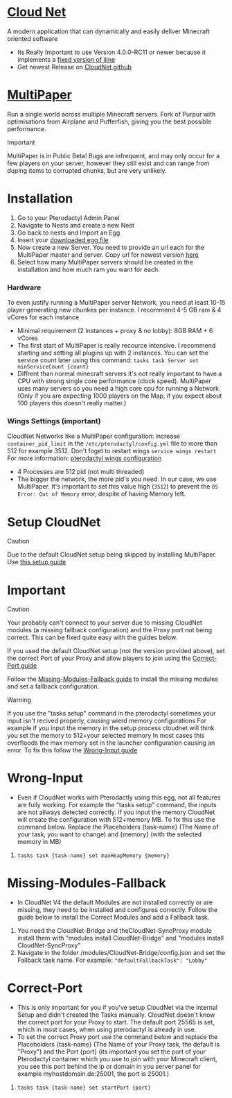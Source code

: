 # [Cloud Net](https://github.com/CloudNetService/CloudNet)
A modern application that can dynamically and easily deliver Minecraft oriented software
- Its Really Important to use Version 4.0.0-RC11 or newer because it implements a [fixed version of jline](https://github.com/CloudNetService/CloudNet/pull/1441)
- Get newest Release on [CloudNet github](https://github.com/CloudNetService/CloudNet/releases)

# [MultiPaper](https://multipaper.io/)
Run a single world across multiple Minecraft servers.
Fork of Purpur with optimisations from Airplane and Pufferfish, giving you the best possible performance.

> [!IMPORTANT] 
> MultiPaper is in Public Beta!
> Bugs are infrequent, and may only occur for a few players on your server, however they still exist and can range from duping items to corrupted chunks, but are very unlikely.

# Installation
1. Go to your Pterodactyl Admin Panel
2. Navigate to Nests and create a new Nest
3. Go back to nests and Import an Egg
4. Insert your [downloaded egg file](https://github.com/Lostes-Burger/Docker/blob/main/pterodactyl/eggs/CloudNet%2BMP/egg-CloudNetV4-MultiPaper.json)
5. Now create a new Server. You need to provide an url each for the MultiPaper master and server. Copy url for newest version [here](https://multipaper.io/download.html)
6. Select how many MultiPaper servers should be created in the installation and how much ram you want for each.

### Hardware
To even justify running a MultiPaper server Network, you need at least 10-15 player generating new chunkes per instance. I recommend 4-5 GB ram & 4 vCores for each instance
- Minimal requirement (2 Instances + proxy & no lobby): 8GB RAM + 6 vCores
- The first start of MultiPaper is really recource intensive. I recommend starting and setting all plugins up with 2 instances. You can set the service count later using this command: `tasks task Server set minServiceCount {count}`
- Diffrent than normal minecraft servers it's not really important to have a CPU with strong single core performance (clock speed). MultiPaper uses many servers so you need a high core cpu for running a Network. (Only if you are expecting 1000 players on the Map, if you expect about 100 players this doesn't really matter.)

### Wings Settings (important)
CloudNet Networks like a MultiPaper configuration: increase `container_pid_limit` in the `/etc/pterodactyl/config.yml` file to more than 512 for example 3512. Don't foget to restart wings `service wings restart`\
For more information: [pterodactyl wings configuration](https://pterodactyl.io/wings/1.0/configuration.html#container-pid-limit)
- 4 Processes are 512 pid (not multi threaded)
- The bigger the network, the more pid's you need. In our case, we use MultiPaper. It's important to set this value high (`3512`) to prevent the `OS Error: Out of Memory` error, despite of having Memory left.

# Setup CloudNet
> [!CAUTION]
> Due to the default CloudNet setup being skipped by installing MultiPaper.
> Use [this setup guide](https://github.com/Lostes-Burger/Docker/tree/main/pterodactyl/eggs/cloudnet#setup-cloudnet)

# Important
> [!CAUTION]
> Your probably can't connect to your server due to missing CloudNet modules (a missing fallback configuration) and the Proxy port not being correct. This can be fixed quite easy with the guides below.
>
> If you used the default CloudNet setup (not the version provided above), set the correct Port of your Proxy and allow players to join using the [Correct-Port guide](https://github.com/Lostes-Burger/Docker/tree/main/pterodactyl/eggs/CloudNet%2BMP#correct-port)
> 
> Follow the [Missing-Modules-Fallback guide](https://github.com/Lostes-Burger/Docker/tree/main/pterodactyl/eggs/CloudNet%2BMP#missing-modules-fallback) to install the missing modules and set a fallback configuration.

> [!WARNING]
> If you use the "tasks setup" command in the pterodactyl sometimes your input isn't recived properly, causing wierd memory configurations
> For example if you input the memory in the setup process cloudnet will think you set the memory to 512+your selected memory
> In most cases this overfloods the max memory set in the launcher configuration causing an error. To fix this follow the [Wrong-Input guide](https://github.com/Lostes-Burger/Docker/tree/main/pterodactyl/eggs/CloudNet%2BMP#wrong-input)
  
# Wrong-Input
* Even if CloudNet works with Pterodactly using this egg, not all features are fully working. For example the "tasks setup" command, the inputs are not allways detected correctly. If you input the memory CloudNet will create the configuration with 512+memory MB. To fix this use the command below. Replace the Placeholders {task-name} (The Name of your task, you want to change) and {memory} (with the selected memory in MB)
1. `tasks task {task-name} set maxHeapMemory {memory}`

# Missing-Modules-Fallback
* In CloudNet V4 the default Modules are not installed correctly or are missing, they need to be installed and configures correctly. Follow the guide below to install the Correct Modules and add a Fallback task.
1. You need the CloudNet-Bridge and theCloudNet-SyncProxy module install them with "modules install CloudNet-Bridge" and "modules install CloudNet-SyncProxy"
2. Navigate in the folder /modules/CloudNet-Bridge/config.json and set the Fallback task name. For example: `"defaultFallbackTask": "Lobby"`

# Correct-Port
* This is only important for you if you've setup CloudNet via the internal Setup and didn't created the Tasks manually. CloudNet doesn't know the correct port for your Proxy to start. The default port 25565 is set, which in most cases, when using pterodactyl is already in use.
* To set the correct Proxy port use the command below and replace the Placeholders {task-name} (The Name of your Proxy task, the default is "Proxy") and the Port {port} (its important you set the port of your Pterodactyl container which you use to join with your Minecraft client, you see this port behind the ip or domain in you server panel for example myhostdomain.de:25001, the port is 25001.)
1. `tasks task {task-name} set startPort {port}`